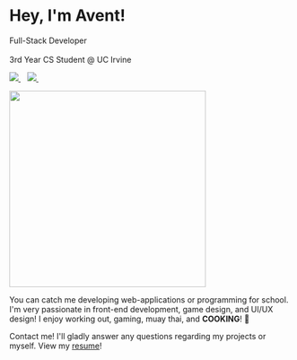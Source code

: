 <h1>Hey, I'm Avent!</h1>
<p>
  Full-Stack Developer
  <br></br>
  3rd Year CS Student @ UC Irvine
</p>

<p>
  <a href="https://www.linkedin.com/in/avent-chiu/">
    <img src="https://img.shields.io/badge/linkedin-%230077B5.svg?&style=for-the-badge&logo=linkedin&logoColor=white" />
  </a>&nbsp;&nbsp;
  <a href="https://siravent.github.io/">
    <img src="https://img.shields.io/badge/website-000000?style=for-the-badge&logo=About.me&logoColor=white" />        
  </a>&nbsp;&nbsp;
</p>

<p>
  <a href="#"><img src="https://github-readme-stats.vercel.app/api?username=siravent&show_icons=true&count_private=true&theme=dark" width="350"></a>
</p>

You can catch me developing web-applications or programming for school. I'm very passionate in front-end development, game design, and UI/UX design! I enjoy working out, gaming, muay thai, and **COOKING**! 🤤

Contact me! I'll gladly answer any questions regarding my projects or myself.
View my [resume](https://siravent.github.io/resume.pdf)!



<!--
**sirAvent/sirAvent** is a ✨ _special_ ✨ repository because its `README.md` (this file) appears on your GitHub profile.

Here are some ideas to get you started:

- 🔭 I’m currently working on ...
- 🌱 I’m currently learning ...
- 👯 I’m looking to collaborate on ...
- 🤔 I’m looking for help with ...
- 💬 Ask me about ...
- 📫 How to reach me: ...
- 😄 Pronouns: ...
- ⚡ Fun fact: ...
-->
